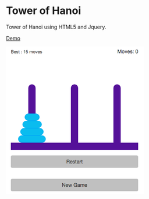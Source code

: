 # Tower of Hanoi
Tower of Hanoi using HTML5 and Jquery.

[Demo](https://kedarkrishnan.github.io/tower-of-hanoi/)

<img src="tower-of-hanoi.png" alt="Tower of Hanoi">